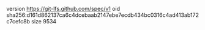 version https://git-lfs.github.com/spec/v1
oid sha256:d161d862137ca6c4dcebaab2147ebe7ecdb434bc0316c4ad413ab172c7cefc8b
size 9534
